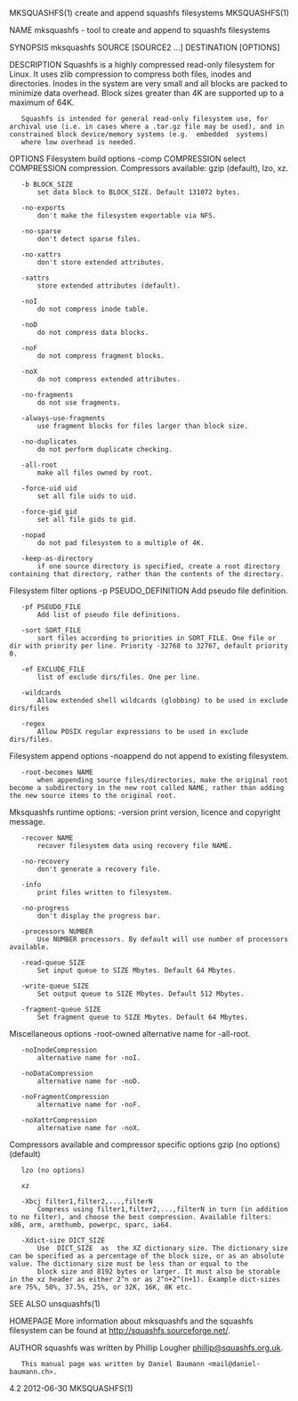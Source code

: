 MKSQUASHFS(1)                                                                       create and append squashfs filesystems                                                                      MKSQUASHFS(1)

NAME
       mksquashfs - tool to create and append to squashfs filesystems

SYNOPSIS
       mksquashfs SOURCE [SOURCE2 ...] DESTINATION [OPTIONS]

DESCRIPTION
       Squashfs is a highly compressed read-only filesystem for Linux. It uses zlib compression to compress both files, inodes and directories. Inodes in the system are very small and all blocks are packed
       to minimize data overhead. Block sizes greater than 4K are supported up to a maximum of 64K.

       Squashfs is intended for general read-only filesystem use, for archival use (i.e. in cases where a .tar.gz file may be used), and in constrained block device/memory systems (e.g.  embedded  systems)
       where low overhead is needed.

OPTIONS
   Filesystem build options
       -comp COMPRESSION
           select COMPRESSION compression. Compressors available: gzip (default), lzo, xz.

       -b BLOCK_SIZE
           set data block to BLOCK_SIZE. Default 131072 bytes.

       -no-exports
           don't make the filesystem exportable via NFS.

       -no-sparse
           don't detect sparse files.

       -no-xattrs
           don't store extended attributes.

       -xattrs
           store extended attributes (default).

       -noI
           do not compress inode table.

       -noD
           do not compress data blocks.

       -noF
           do not compress fragment blocks.

       -noX
           do not compress extended attributes.

       -no-fragments
           do not use fragments.

       -always-use-fragments
           use fragment blocks for files larger than block size.

       -no-duplicates
           do not perform duplicate checking.

       -all-root
           make all files owned by root.

       -force-uid uid
           set all file uids to uid.

       -force-gid gid
           set all file gids to gid.

       -nopad
           do not pad filesystem to a multiple of 4K.

       -keep-as-directory
           if one source directory is specified, create a root directory containing that directory, rather than the contents of the directory.

   Filesystem filter options
       -p PSEUDO_DEFINITION
           Add pseudo file definition.

       -pf PSEUDO_FILE
           Add list of pseudo file definitions.

       -sort SORT_FILE
           sort files according to priorities in SORT_FILE. One file or dir with priority per line. Priority -32768 to 32767, default priority 0.

       -ef EXCLUDE_FILE
           list of exclude dirs/files. One per line.

       -wildcards
           Allow extended shell wildcards (globbing) to be used in exclude dirs/files

       -regex
           Allow POSIX regular expressions to be used in exclude dirs/files.

   Filesystem append options
       -noappend
           do not append to existing filesystem.

       -root-becomes NAME
           when appending source files/directories, make the original root become a subdirectory in the new root called NAME, rather than adding the new source items to the original root.

   Mksquashfs runtime options:
       -version
           print version, licence and copyright message.

       -recover NAME
           recover filesystem data using recovery file NAME.

       -no-recovery
           don't generate a recovery file.

       -info
           print files written to filesystem.

       -no-progress
           don't display the progress bar.

       -processors NUMBER
           Use NUMBER processors. By default will use number of processors available.

       -read-queue SIZE
           Set input queue to SIZE Mbytes. Default 64 Mbytes.

       -write-queue SIZE
           Set output queue to SIZE Mbytes. Default 512 Mbytes.

       -fragment-queue SIZE
           Set fragment queue to SIZE Mbytes. Default 64 Mbytes.

   Miscellaneous options
       -root-owned
           alternative name for -all-root.

       -noInodeCompression
           alternative name for -noI.

       -noDataCompression
           alternative name for -noD.

       -noFragmentCompression
           alternative name for -noF.

       -noXattrCompression
           alternative name for -noX.

   Compressors available and compressor specific options
       gzip (no options) (default)

       lzo (no options)

       xz

       -Xbcj filter1,filter2,...,filterN
           Compress using filter1,filter2,...,filterN in turn (in addition to no filter), and choose the best compression. Available filters: x86, arm, armthumb, powerpc, sparc, ia64.

       -Xdict-size DICT_SIZE
           Use  DICT_SIZE  as  the XZ dictionary size. The dictionary size can be specified as a percentage of the block size, or as an absolute value. The dictionary size must be less than or equal to the
           block size and 8192 bytes or larger. It must also be storable in the xz header as either 2^n or as 2^n+2^(n+1). Example dict-sizes are 75%, 50%, 37.5%, 25%, or 32K, 16K, 8K etc.

SEE ALSO
       unsquashfs(1)

HOMEPAGE
       More information about mksquashfs and the squashfs filesystem can be found at <http://squashfs.sourceforge.net/>.

AUTHOR
       squashfs was written by Phillip Lougher <phillip@squashfs.org.uk>.

       This manual page was written by Daniel Baumann <mail@daniel-baumann.ch>.

4.2                                                                                               2012-06-30                                                                                    MKSQUASHFS(1)
